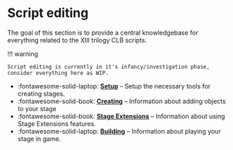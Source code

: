 # Script editing

The goal of this section is to provide a central knowledgebase for everything related to the XIII trilogy CLB scripts.

!!! warning

    Script editing is currently in it's infancy/investigation phase, consider everything here as WIP.


<div class="grid cards" markdown>

- :fontawesome-solid-laptop: __[Setup]__ – Setup the necessary tools for creating stages.
- :fontawesome-solid-book: __[Creating]__ – Information about adding objects to your stage
- :fontawesome-solid-book: __[Stage Extensions]__ – Information about using Stage Extensions features.
- :fontawesome-solid-laptop: __[Building]__ – Information about playing your stage in game.

</div>

  [Creating]: create.md
  [Setup]: setup.md
  [Stage Extensions]: stageextensions.md
  [Building]: building.md